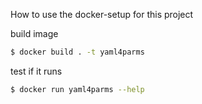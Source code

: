 How to use the docker-setup for this project

build image

```bash
$ docker build . -t yaml4parms
```

test if it runs
```bash
$ docker run yaml4parms --help
```

